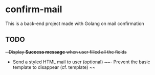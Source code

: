 # confirm-mail
This is a back-end project made with Golang on mail confirmation

## TODO
~~- Display **Success message** when user filled all the fields~~
- Send a styled HTML mail to user (optional)
~~- Prevent the basic template to disappear (cf. template)  ~~
